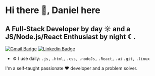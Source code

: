 # Hi there 👋, Daniel here
## A Full-Stack Developer by day ☼ and a JS/Node.js/React Enthusiast by night ☾.

[![Gmail Badge](https://img.shields.io/badge/-dnllira1@gmail.com-c14438?style=flat&logo=Gmail&logoColor=white)](mailto:dnllira1@gmail.com "Connect via Email")
[![Linkedin Badge](https://img.shields.io/badge/-Daniel%20Lira-0072b1?style=flat&logo=Linkedin&logoColor=white)](https://www.linkedin.com/in/dnllira/)

- ⚙️ I use daily: `.js,` `.html,` `.css,` `.nodeJs,` `.React,` `.ai` `.git,` `.linux`

I'm a self-taught passionate ❤️ developer and a problem solver.
